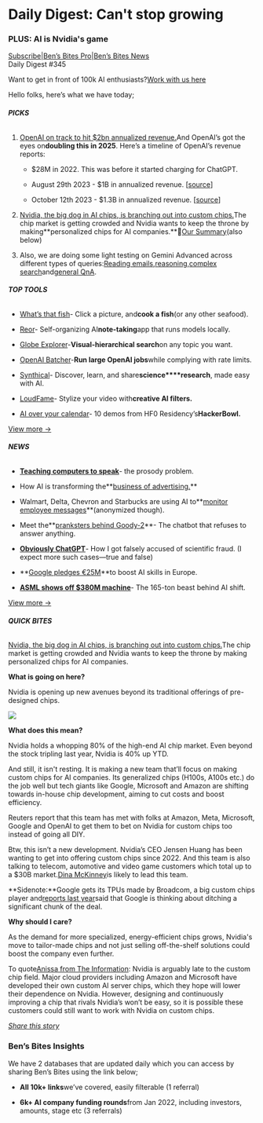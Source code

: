 # Daily Digest: Can't stop growing

### PLUS: AI is Nvidia's game

[S](https://bensbites.com?utm_source=bensbites\&utm_medium=referral\&utm_campaign=daily-digest-can-t-stop-growing)[ubscribe](https://bensbites.com?utm_source=bensbites\&utm_medium=referral\&utm_campaign=daily-digest-can-t-stop-growing)|[Ben’s Bites Pro](https://bensbites.beehiiv.com/upgrade)|[Ben’s Bites News](https://news.bensbites.co/?utm_source=bensbites\&utm_medium=referral\&utm_campaign=daily-digest-can-t-stop-growing)\
Daily Digest #345

Want to get in front of 100k AI enthusiasts?[Work with us here](https://grizzlyads.com/store/bens-bites?utm_source=bensbites\&utm_medium=referral\&utm_campaign=daily-digest-can-t-stop-growing)

Hello folks, here’s what we have today;

###### **PICKS**

1. [OpenAI on track to hit $2bn annualized revenue.](https://www.ft.com/content/81ac0e78-5b9b-43c2-b135-d11c47480119?utm_source=bensbites\&utm_medium=referral\&utm_campaign=daily-digest-can-t-stop-growing)And OpenAI’s got the eyes on**doubling this in 2025**. Here’s a timeline of OpenAI’s revenue reports:

   - $28M in 2022. This was before it started charging for ChatGPT.

   - August 29th 2023 - $1B in annualized revenue. \[[source](https://www.theinformation.com/articles/openai-passes-1-billion-revenue-pace-as-big-companies-boost-ai-spending?rc=bdorru\&utm_source=bensbites\&utm_medium=referral\&utm_campaign=daily-digest-can-t-stop-growing)]

   - October 12th 2023 - $1.3B in annualized revenue. \[[source](https://www.theinformation.com/articles/openais-revenue-crossed-1-3-billion-annualized-rate-ceo-tells-staff?utm_source=bensbites\&utm_medium=referral\&utm_campaign=daily-digest-can-t-stop-growing)]

2. [Nvidia, the big dog in AI chips, is branching out into custom chips.](https://www.reuters.com/technology/nvidia-chases-30-billion-custom-chip-market-with-new-unit-sources-2024-02-09/?utm_source=bensbites\&utm_medium=referral\&utm_campaign=daily-digest-can-t-stop-growing)The chip market is getting crowded and Nvidia wants to keep the throne by making\*\*personalized chips for AI companies.\*\*🍿[Our Summary](https://bensbites.beehiiv.com/p/nvidias-new-team-will-build-custom-ai-chips-meta-openai)(also below)

3. Also, we are doing some light testing on Gemini Advanced across different types of queries:[Reading emails](https://twitter.com/Keshavatearth/status/1756305903350136910?utm_source=bensbites\&utm_medium=referral\&utm_campaign=daily-digest-can-t-stop-growing),[reasoning](https://twitter.com/Keshavatearth/status/1756332417533820962?utm_source=bensbites\&utm_medium=referral\&utm_campaign=daily-digest-can-t-stop-growing),[complex search](https://x.com/Keshavatearth/status/1756289017799495929?s=20\&utm_source=bensbites\&utm_medium=referral\&utm_campaign=daily-digest-can-t-stop-growing)and[general QnA](https://twitter.com/Keshavatearth/status/1756996466781065634?utm_source=bensbites\&utm_medium=referral\&utm_campaign=daily-digest-can-t-stop-growing).

###### **TOP TOOLS**

- [What’s that fish](https://whatsthat.fish/?utm_source=bensbites\&utm_medium=referral\&utm_campaign=daily-digest-can-t-stop-growing)- Click a picture, and**cook a fish**(or any other seafood).

- [Reor](https://github.com/reorproject/reor?utm_source=bensbites\&utm_medium=referral\&utm_campaign=daily-digest-can-t-stop-growing)- Self-organizing AI**note-taking**app that runs models locally.

- [Globe Explorer](https://explorer.globe.engineer/?utm_source=bensbites\&utm_medium=referral\&utm_campaign=daily-digest-can-t-stop-growing)-**Visual-hierarchical search**on any topic you want.

- [OpenAI Batcher](https://github.com/SpellcraftAI/oaib/?utm_source=bensbites\&utm_medium=referral\&utm_campaign=daily-digest-can-t-stop-growing)-**Run large OpenAI jobs**while complying with rate limits.

- [Synthical](https://synthical.com/?is_viewing=true\&utm_source=bensbites\&utm_medium=referral\&utm_campaign=daily-digest-can-t-stop-growing)- Discover, learn, and share**science\*\*\*\*research**, made easy with AI.

- [LoudFame](https://www.loudfame.com/stylizevideo?utm_source=bensbites\&utm_medium=referral\&utm_campaign=daily-digest-can-t-stop-growing)- Stylize your video with**creative AI filters.**

- [AI over your calendar](https://twitter.com/alexreibman/status/1756909783125495894?utm_source=bensbites\&utm_medium=referral\&utm_campaign=daily-digest-can-t-stop-growing)- 10 demos from HF0 Residency’s**HackerBowl.**

[View more →](https://news.bensbites.co/tags/show?utm_source=bensbites\&utm_medium=referral\&utm_campaign=daily-digest-can-t-stop-growing)

###### **NEWS**

- **[Teaching computers to speak](https://papercup.com/blog/realistic-synthetic-voices?utm_source=bensbites\&utm_medium=referral\&utm_campaign=daily-digest-can-t-stop-growing)**- the prosody problem.

- How AI is transforming the\*\*[business of advertising.](https://www.ft.com/content/0ac1fe79-4c2a-4030-8046-061293ba1127?utm_source=bensbites\&utm_medium=referral\&utm_campaign=daily-digest-can-t-stop-growing)\*\*

- Walmart, Delta, Chevron and Starbucks are using AI to\*\*[monitor employee messages](https://www.cnbc.com/2024/02/09/ai-might-be-reading-your-slack-teams-messages-using-tech-from-aware.html?utm_source=bensbites\&utm_medium=referral\&utm_campaign=daily-digest-can-t-stop-growing)\*\*(anonymized though).

- Meet the\*\*[pranksters behind Goody-2](https://www.wired.com/story/goody-2-worlds-most-responsible-ai-chatbot/?utm_source=bensbites\&utm_medium=referral\&utm_campaign=daily-digest-can-t-stop-growing)\*\*- The chatbot that refuses to answer anything.

- **[Obviously ChatGPT](https://www.nature.com/articles/d41586-024-00349-5?utm_source=bensbites\&utm_medium=referral\&utm_campaign=daily-digest-can-t-stop-growing)**- How I got falsely accused of scientific fraud. (I expect more such cases—true and false)

- \*\*[Google pledges €25M](https://www.reuters.com/technology/google-pledges-25-million-euros-boost-ai-skills-europe-2024-02-12/?utm_source=bensbites\&utm_medium=referral\&utm_campaign=daily-digest-can-t-stop-growing)\*\*to boost AI skills in Europe.

- **[ASML shows off $380M machine](https://www.bloomberg.com/news/articles/2024-02-09/asml-shows-off-380-million-165-ton-machine-behind-ai-shift?utm_source=bensbites\&utm_medium=referral\&utm_campaign=daily-digest-can-t-stop-growing)**- The 165-ton beast behind AI shift.

[View more →](https://news.bensbites.co/tags/news/trending?utm_source=bensbites\&utm_medium=referral\&utm_campaign=daily-digest-can-t-stop-growing)

###### **QUICK BITES**

[Nvidia, the big dog in AI chips, is branching out into custom chips.](https://www.reuters.com/technology/nvidia-chases-30-billion-custom-chip-market-with-new-unit-sources-2024-02-09/?utm_source=bensbites\&utm_medium=referral\&utm_campaign=daily-digest-can-t-stop-growing)The chip market is getting crowded and Nvidia wants to keep the throne by making personalized chips for AI companies.

**What is going on here?**

Nvidia is opening up new avenues beyond its traditional offerings of pre-designed chips.

![](https://media.beehiiv.com/cdn-cgi/image/fit=scale-down,format=auto,onerror=redirect,quality=80/uploads/asset/file/a44c4cd5-d6ba-4025-a256-81489369596a/image.png?t=1707741793)

**What does this mean?**

Nvidia holds a whopping 80% of the high-end AI chip market. Even beyond the stock tripling last year, Nvidia is 40% up YTD.

And still, it isn't resting. It is making a new team that’ll focus on making custom chips for AI companies. Its generalized chips (H100s, A100s etc.) do the job well but tech giants like Google, Microsoft and Amazon are shifting towards in-house chip development, aiming to cut costs and boost efficiency.

Reuters report that this team has met with folks at Amazon, Meta, Microsoft, Google and OpenAI to get them to bet on Nvidia for custom chips too instead of going all DIY.

Btw, this isn’t a new development. Nvidia’s CEO Jensen Huang has been wanting to get into offering custom chips since 2022. And this team is also talking to telecom, automotive and video game customers which total up to a $30B market.[Dina McKinney](https://www.linkedin.com/in/dinamckinney/?utm_source=bensbites\&utm_medium=referral\&utm_campaign=daily-digest-can-t-stop-growing)is likely to lead this team.

\*\*Sidenote:\*\*Google gets its TPUs made by Broadcom, a big custom chips player and[reports last year](https://www.theinformation.com/articles/to-reduce-ai-costs-google-wants-to-ditch-broadcom-as-its-tpu-server-chip-supplier?rc=bdorru\&utm_source=bensbites\&utm_medium=referral\&utm_campaign=daily-digest-can-t-stop-growing)said that Google is thinking about ditching a significant chunk of the deal.

**Why should I care?**

As the demand for more specialized, energy-efficient chips grows, Nvidia's move to tailor-made chips and not just selling off-the-shelf solutions could boost the company even further.

To quote[Anissa from The Information](https://www.theinformation.com/briefings/nvidia-talks-to-microsoft-meta-amazon-about-custom-ai-chips?rc=bdorru\&utm_source=bensbites\&utm_medium=referral\&utm_campaign=daily-digest-can-t-stop-growing): Nvidia is arguably late to the custom chip field. Major cloud providers including Amazon and Microsoft have developed their own custom AI server chips, which they hope will lower their dependence on Nvidia. However, designing and continuously improving a chip that rivals Nvidia’s won’t be easy, so it is possible these customers could still want to work with Nvidia on custom chips.

[*Share this story*](https://bensbites.beehiiv.com/p/nvidias-new-team-will-build-custom-ai-chips-meta-openai)

### Ben’s Bites Insights

We have 2 databases that are updated daily which you can access by sharing Ben’s Bites using the link below;

- **All 10k+ links**we’ve covered, easily filterable (1 referral)

- **6k+ AI company funding rounds**from Jan 2022, including investors, amounts, stage etc (3 referrals)
